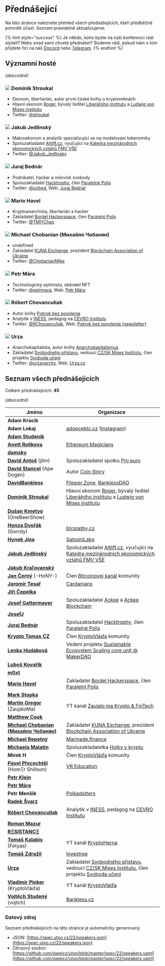 # Přednášející

Na této stránce naleznete přehled všech přednášejících, kteří předběžně potvrdili účast. Seznam pravidelně aktualizujeme.

{% hint style="success" %}
Je někdo, koho byste na naši konferenci rádi slyšeli? Nebo snad sami chcete přednášet? Budeme rádi, pokud nám o tom přijdete říci na náš [Discord](https://discord.gg/5k9dEtVhnv) nebo [Telegram](https://t.me/utxoprague).
{% endhint %}

## Významní hosté

_(abecedně)_

### ![](https://spec.utxo.cz/22/photos/speakers/dominik-stroukal-sm.png) Dominik Stroukal

* Ekonom, libertarián, autor první české knihy o kryptoměnách
* Hlavní ekonom [Roger](https://www.roger.cz/), bývalý ředitel [Liberálního institutu](https://libinst.cz/) a [Ludwig von Mises institutu](https://www.mises.cz/)
* Twitter: [@stroukal](https://twitter.com/stroukal)

### ![](https://spec.utxo.cz/22/photos/speakers/jakub-jedlinsky-sm.png) Jakub Jedlinský

* Makroekonom a analytik specializující se na modelování tokenomiky
* Spoluzakladatel [Altlift.cz](https://altlift.cz), vyučující na [Katedra mezinárodních ekonomických vztahů FMV VŠE](https://kmev.vse.cz/)
* Twitter: [@Jakub_Jedlinsky](https://twitter.com/Jakub_Jedlinsky)

### ![](https://spec.utxo.cz/22/photos/speakers/juraj-bednar-sm.png) Juraj Bednár

* Podnikatel, hacker a milovník svobody
* Spoluzakladatel [Hacktrophy](https://hacktrophy.com/sk/), člen [Paralelné Polis](https://paralelnapolis.sk)
* Twitter: [@jurbed](https://twitter.com/jurbed), Web: [Juraj Bednár](https://juraj.bednar.io)

### ![](https://spec.utxo.cz/22/photos/speakers/mario-havel-sm.png) Mario Havel

* Kryptoanarchista, libertarián a hacker
* Zakladatel [Bordel Hackerspace](https://bordel.paralelnipolis.cz/#/), člen [Paralelní Polis](https://www.paralelnipolis.cz/)
* Twitter: [@TMIYChao](https://twitter.com/TMIYChao)

### ![](https://spec.utxo.cz/22/photos/speakers/michael-chobanian-sm.png) Michael Chobanian (Михайло Чобанян)

* undefined
* Zakladatel [KUNA Exchange](https://kuna.io/), prezident [Blockchain Association of Ukraine](https://bau.ai/)
* Twitter: [@ChobanianMike](https://twitter.com/ChobanianMike)

### ![](https://spec.utxo.cz/22/photos/speakers/petr-mara-sm.png) Petr Mára

* Technologický optimista, sběratel NFT
* Twitter: [@petrmara](https://twitter.com/petrmara), Web: [Petr Mára](https://www.petrmara.com)

### ![](https://spec.utxo.cz/22/photos/speakers/robert-chovanculiak-sm.png) Róbert Chovanculiak

* Autor knihy [Pokrok bez povolenia](https://libinst.cz/produkt/pokrok-bez-povolenia/)
* Analytik v [INESS](https://www.iness.sk), pedagog na [CEVRO Institutu](https://www.cevroinstitut.cz/cs/pedagog/ing-robert-chovanculiak-ph-d/)
* Twitter: [@RChovanculiak](https://twitter.com/RChovanculiak), Web: [Pokrok bez povolenia (newsletter)](https://robertchovanculiak.substack.com)

### ![](https://spec.utxo.cz/22/photos/speakers/urza-sm.png) Urza

* Anarchokapitalista, autor knihy [Anarchokapitalismus](https://kniha.urza.cz/)
* Zakladatel [Svobodného přístavu](https://pristav.urza.cz/), vedoucí [CZ/SK Mises Institutu](https://www.mises.cz/), člen projektu [Svoboda učení](https://www.svobodauceni.cz/)
* Twitter: [@urzanarchy](https://twitter.com/urzanarchy), Web: [Urza.cz](https://urza.cz)

## Seznam všech přednášejících

Celkem přednášejících: **45**

_(abecedně)_

| Jméno                                                                        | Organizace                                                                                                                                                                      |
| ---------------------------------------------------------------------------- | ------------------------------------------------------------------------------------------------------------------------------------------------------------------------------- |
| **Adam Kracík**                                                              |                                                                                                                                                                                 |
| **Adam Lokaj**                                                               | [adopcebtc.cz](https://www.adopcebtc.cz/) ([Instagram](https://www.instagram.com/adopcebitcoinu/))                                                                              |
| [**Adam Studeník**](https://twitter.com/adamstudenik)                        |                                                                                                                                                                                 |
| [**Anett Rolikova**](https://twitter.com/anettrolikova)                      | [Ethereum Magicians](https://ethereum-magicians.org/)                                                                                                                           |
| [**damsky**](https://twitter.com/CryptoDamSky)                               |                                                                                                                                                                                 |
| [**David Antoš**](https://twitter.com/jilm) (jilm)                           | Spoluzakladatel spolku [Pro euro](https://proeuro.cz)                                                                                                                           |
| [**David Stancel**](https://twitter.com/dave_stancel) (Ape Dogen)            | Autor [Coin Story](https://coinstory.tech/)                                                                                                                                     |
| [**DavidBankless**](https://twitter.com/davidbankless)                       | [Flipper.Zone](https://twitter.com/flipperzonenft), [BanklessDAO](https://www.bankless.community)                                                                               |
| [**Dominik Stroukal**](https://twitter.com/stroukal)                         | Hlavní ekonom [Roger](https://www.roger.cz/), bývalý ředitel [Liberálního institutu](https://libinst.cz/) a [Ludwig von Mises institutu](https://www.mises.cz/)                 |
| [**Dušan Kmetyo**](https://twitter.com/DusanKmetyo) (OneBeerShow)            |                                                                                                                                                                                 |
| [**Honza Dvořák**](https://twitter.com/_Honza_Dvorak) (Gorrdy)               | [btcplatby.cz](https://btcplatby.cz)                                                                                                                                            |
| [**Hynek Jína**](https://twitter.com/HynekJina)                              | [SatoshiLabs](https://satoshilabs.com/)                                                                                                                                         |
| [**Jakub Jedlinský**](https://twitter.com/Jakub_Jedlinsky)                   | Spoluzakladatel [Altlift.cz](https://altlift.cz), vyučující na [Katedra mezinárodních ekonomických vztahů FMV VŠE](https://kmev.vse.cz/)                                        |
| [**Jakub Kraľovanský**](https://twitter.com/Trader_20_)                      |                                                                                                                                                                                 |
| [**Jan Černý**](https://twitter.com/JanCerny) (-HoNY-)                       | Člen [Bitcoinovej kanál](https://bitcoinovejkanal.cz/) komunity                                                                                                                 |
| [**Jaromír Tesař**](https://twitter.com/JaromirTesar)                        | [Cardanians](https://cardanians.io/cs)                                                                                                                                          |
| [**Jiří Čepelka**](https://twitter.com/JiriCepelka)                          |                                                                                                                                                                                 |
| [**Josef Gattermayer**](https://twitter.com/jgattermayer)                    | Spoluzakladatel [Ackee](https://www.ackee.cz/) a [Ackee Blockchain](https://ackeeblockchain.com/)                                                                               |
| [**JosefJ**](https://twitter.com/JosefJ_)                                    |                                                                                                                                                                                 |
| [**Juraj Bednár**](https://twitter.com/jurbed)                               | Spoluzakladatel [Hacktrophy](https://hacktrophy.com/sk/), člen [Paralelné Polis](https://paralelnapolis.sk)                                                                     |
| [**Krypto Tomas CZ**](https://twitter.com/KryptoTomasCZ)                     | Člen [KryptoVláďa](https://www.kryptovlada.win) komunity                                                                                                                        |
| [**Lenka Hudáková**](https://twitter.com/LenklaH)                            | Vedení projektu [Sustainable Ecosystem Scaling core unit @ MakerDAO](https://ses.makerdao.network/)                                                                             |
| [**Luboš Kovařík**](https://twitter.com/stosujcz)                            |                                                                                                                                                                                 |
| [**m0xt**](https://twitter.com/m0xt_)                                        |                                                                                                                                                                                 |
| [**Mario Havel**](https://twitter.com/TMIYChao)                              | Zakladatel [Bordel Hackerspace](https://bordel.paralelnipolis.cz/#/), člen [Paralelní Polis](https://www.paralelnipolis.cz/)                                                    |
| [**Mark Stopka**](https://twitter.com/LiberalMark)                           |                                                                                                                                                                                 |
| [**Martin Gregor**](https://twitter.com/ZaujaloMa) (ZaujaloMa)               | YT kanál [Zaujalo ma Krypto & FinTech](https://www.youtube.com/channel/UCOn72OUpmWhnNuHl04qmRzg)                                                                                |
| [**Matthew Cook**](https://twitter.com/Matyas44Cook)                         |                                                                                                                                                                                 |
| [**Michael Chobanian (Михайло Чобанян)**](https://twitter.com/ChobanianMike) | Zakladatel [KUNA Exchange](https://kuna.io/), prezident [Blockchain Association of Ukraine](https://bau.ai/)                                                                    |
| [**Michael Repetný**](https://twitter.com/repetny)                           | [Marinade.finance](https://marinade.finance/)                                                                                                                                   |
| [**Michaela Malatin**](https://twitter.com/malatinmichaela)                  | Spoluzakladatelka [Holky v kryptu](https://holkyvkryptu.cz/)                                                                                                                    |
| **Mirek H**                                                                  | Člen [KryptoVláďa](https://www.kryptovlada.win) komunity                                                                                                                        |
| [**Pavel Přecechtěl**](https://twitter.com/homershillson) (HomΞr Shillson)   | [VR Education](https://vreducation.cz)                                                                                                                                          |
| [**Petr Klein**](https://twitter.com/kleinptr)                               |                                                                                                                                                                                 |
| [**Petr Mára**](https://twitter.com/petrmara)                                |                                                                                                                                                                                 |
| **Petr Menšík**                                                              | [Polkadotters](https://twitter.com/polkadotterss)                                                                                                                               |
| [**Radek Švarz**](https://twitter.com/radk)                                  |                                                                                                                                                                                 |
| [**Róbert Chovanculiak**](https://twitter.com/RChovanculiak)                 | Analytik v [INESS](https://www.iness.sk), pedagog na [CEVRO Institutu](https://www.cevroinstitut.cz/cs/pedagog/ing-robert-chovanculiak-ph-d/)                                   |
| [**Roman Mazur**](https://twitter.com/romanmazur)                            |                                                                                                                                                                                 |
| [**RΞSISTANCΞ**](https://twitter.com/reesistancee)                           |                                                                                                                                                                                 |
| [**Tomáš Kalabis**](https://twitter.com/hernakrypto) (Fetyas)                | YT kanál [KryptoHerna](https://www.youtube.com/channel/UCOgYjFqYfUnXo5DK9HceAMw)                                                                                                |
| [**Tomáš Zdražil**](https://twitter.com/investree_cz)                        | [Investree](https://investree.cz)                                                                                                                                               |
| [**Urza**](https://twitter.com/urzanarchy)                                   | Zakladatel [Svobodného přístavu](https://pristav.urza.cz/), vedoucí [CZ/SK Mises Institutu](https://www.mises.cz/), člen projektu [Svoboda učení](https://www.svobodauceni.cz/) |
| [**Vladimír Pinker**](https://twitter.com/KryptoVlada) (KryptoVláďa)         | YT kanál [KryptoVláďa](https://www.kryptovlada.win)                                                                                                                             |
| [**Vojtěch Studený**](https://twitter.com/0xVojtch) (vojtch)                 | [Bankless.cz](https://bankless.cz/)                                                                                                                                             |

### Datový zdroj

Seznam přednášejících na této stránce je automaticky generovaný.

* JSON: [https://spec.utxo.cz/22/speakers.json](https://spec.utxo.cz/22/speakers.json)
* Zdrojový soubor: [https://github.com/gweicz/utxo/blob/master/spec/22/speakers.yaml](https://github.com/gweicz/utxo/blob/master/spec/22/speakers.yaml)
